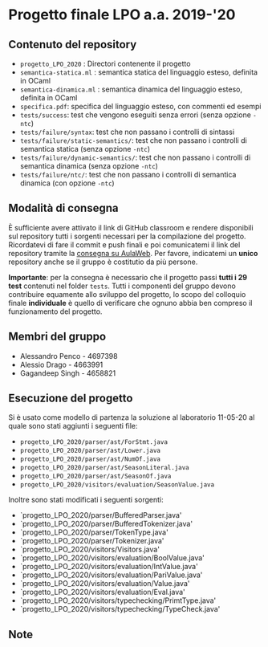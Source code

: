 # Progetto finale LPO a.a. 2019-'20

## Contenuto del repository

* `progetto_LPO_2020` : Directori contenente il progetto
* `semantica-statica.ml` : semantica statica del linguaggio esteso, definita in OCaml
* `semantica-dinamica.ml` : semantica dinamica del linguaggio esteso, definita in OCaml
* `specifica.pdf`: specifica del linguaggio esteso, con commenti ed esempi
* `tests/success`: test che vengono eseguiti senza errori (senza opzione `-ntc`)
* `tests/failure/syntax`: test che non passano i controlli di sintassi 
* `tests/failure/static-semantics/`: test che non passano i controlli di semantica statica (senza opzione `-ntc`)
* `tests/failure/dynamic-semantics/`: test che non passano i controlli di semantica dinamica (senza opzione `-ntc`)
* `tests/failure/ntc/`: test che non passano i controlli di semantica dinamica (con opzione `-ntc`)

## Modalità di consegna

È sufficiente avere attivato il link di GitHub classroom e rendere disponibili sul repository tutti i sorgenti necessari
per la compilazione del progetto. Ricordatevi di fare il commit e push finali e poi comunicatemi il link
del repository tramite la [consegna su AulaWeb](https://2019.aulaweb.unige.it/mod/assign/view.php?id=20793). 
Per favore, indicatemi un **unico** repository anche se il gruppo è costitutio da più persone.

**Importante**: per la consegna è necessario che il progetto passi **tutti i 29 test** contenuti nel folder `tests`.
Tutti i componenti del gruppo devono contribuire equamente allo sviluppo del progetto, lo scopo del colloquio finale **individuale**
è quello di verificare che ognuno abbia ben compreso il funzionamento del progetto.

## Membri del gruppo

* Alessandro Penco - 4697398
* Alessio Drago - 4663991
* Gagandeep Singh - 4658821

## Esecuzione del progetto

Si è usato come modello di partenza la soluzione al laboratorio 11-05-20 al quale sono stati aggiunti i seguenti file:
* `progetto_LPO_2020/parser/ast/ForStmt.java`
* `progetto_LPO_2020/parser/ast/Lower.java`
* `progetto_LPO_2020/parser/ast/NumOf.java`
* `progetto_LPO_2020/parser/ast/SeasonLiteral.java`
* `progetto_LPO_2020/parser/ast/SeasonOf.java`
* `progetto_LPO_2020/visitors/evaluation/SeasonValue.java`

Inoltre sono stati modificati i seguenti sorgenti:
* `progetto_LPO_2020/parser/BufferedParser.java'
* `progetto_LPO_2020/parser/BufferedTokenizer.java'
* `progetto_LPO_2020/parser/TokenType.java'
* `progetto_LPO_2020/parser/Tokenizer.java'
* `progetto_LPO_2020/visitors/Visitors.java'
* `progetto_LPO_2020/visitors/evaluation/BoolValue.java'
* `progetto_LPO_2020/visitors/evaluation/IntValue.java'
* `progetto_LPO_2020/visitors/evaluation/PariValue.java'
* `progetto_LPO_2020/visitors/evaluation/Value.java'
* `progetto_LPO_2020/visitors/evaluation/Eval.java'
* `progetto_LPO_2020/visitors/typechecking/PrimtType.java'
* `progetto_LPO_2020/visitors/typechecking/TypeCheck.java'

## Note

